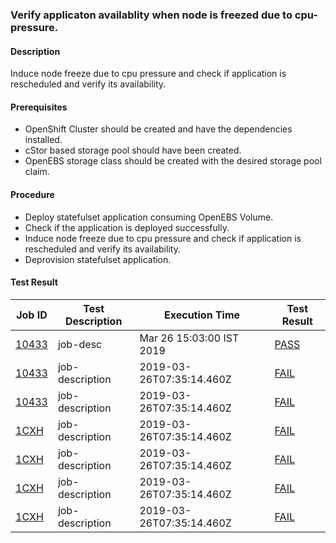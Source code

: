 ### Verify applicaton availablity when node is freezed due to cpu-pressure.

#### Description
Induce node freeze due to cpu pressure and check if application is rescheduled and verify its availability.

#### Prerequisites
- OpenShift Cluster should be created and have the dependencies installed.
- cStor based storage pool should have been created.
- OpenEBS storage class should be created with the desired storage pool claim.

#### Procedure
- Deploy statefulset application consuming OpenEBS Volume.
- Check if the application is deployed successfully.
- Induce node freeze due to cpu pressure and check if application is rescheduled and verify its availability.
- Deprovision statefulset application.

#### Test Result

| Job ID |   Test Description         | Execution Time |Test Result   |
 |---------|---------------------------| --------------|--------|
|     <a href="https://gitlab.openebs.ci/openebs/e2e-openshift/-/jobs/10433">10433</a>           |  job-desc           | Mar 26 15:03:00 IST 2019  | <a href="https://e2e-logs.openebs100.io/app/kibana#/discover?_g=(refreshInterval:('$$hashKey':'object:188',display:Off,pause:!f,section:0,value:0),time:(from:'2019-03-26T07:35:14.460Z',mode:absolute,to:'2019-03-26T07:36:37.745Z'))&_a=(columns:!(_source),filters:!(('$state':(store:appState),meta:(alias:!n,disabled:!f,index:'cluster-logs',key:commit_id,negate:!f,params:(query:'7889d1dc95075974dbd669c136a0d3292e181332',type:phrase),type:phrase,value:'7889d1dc95075974dbd669c136a0d3292e181332'),query:(match:(commit_id:(query:'7889d1dc95075974dbd669c136a0d3292e181332',type:phrase)))),('$state':(store:appState),meta:(alias:!n,disabled:!f,index:'cluster-logs',key:pipeline_id,negate:!f,params:(query:'613',type:phrase),type:phrase,value:'613'),query:(match:(pipeline_id:(query:'613',type:phrase))))),index:'cluster-logs',interval:auto,query:(language:lucene,query:''),sort:!('@timestamp',desc))">PASS</a> |
|     <a href="https://gitlab.openebs.ci/openebs/e2e-openshift/-/jobs/10433">10433</a>           |  job-description           | 2019-03-26T07:35:14.460Z  | <a href="https://e2e-logs.openebs100.io/app/kibana#/discover?_g=(refreshInterval:(\'$$hashKey\':\'object:188\',display:Off,pause:!f,section:0,value:0),time:(from:\'2019-03-26T07:35:14.460Z\',mode:absolute,to:\'2019-03-26T07:36:37.745Z\'))&_a=(columns:!(_source),filters:!((\'$state\':(store:appState),meta:(alias:!n,disabled:!f,index:\'cluster-logs\',key:commit_id,negate:!f,params:(query:\'7889d1dc95075974dbd669c136a0d3292e181332\',type:phrase),type:phrase,value:\'7889d1dc95075974dbd669c136a0d3292e181332\'),query:(match:(commit_id:(query:\'7889d1dc95075974dbd669c136a0d3292e181332\',type:phrase)))),(\'$state\':(store:appState),meta:(alias:!n,disabled:!f,index:\'cluster-logs\',key:pipeline_id,negate:!f,params:(query:\'613\',type:phrase),type:phrase,value:\'613\'),query:(match:(pipeline_id:(query:\'613\',type:phrase))))),index:\'cluster-logs\',interval:auto,query:(language:lucene,query:\'\'),sort:!(\'@timestamp\',desc))">FAIL</a> |
|     <a href="https://gitlab.openebs.ci/openebs/e2e-openshift/-/jobs/10433">10433</a>           |  job-description           | 2019-03-26T07:35:14.460Z  | <a href="https://e2e-logs.openebs100.io/app/kibana#/discover?_g=(refreshInterval:(\\\'$$hashKey\\\':\\\'object:188\\\',display:Off,pause:!f,section:0,value:0),time:(from:\\\'2019-03-26T07:35:14.460Z\\\',mode:absolute,to:\\\'2019-03-26T07:36:37.745Z\\\'))&_a=(columns:!(_source),filters:!((\\\'$state\\\':(store:appState),meta:(alias:!n,disabled:!f,index:\\\'cluster-logs\\\',key:commit_id,negate:!f,params:(query:\\\'7889d1dc95075974dbd669c136a0d3292e181332\\\',type:phrase),type:phrase,value:\\\'7889d1dc95075974dbd669c136a0d3292e181332\\\'),query:(match:(commit_id:(query:\\\'7889d1dc95075974dbd669c136a0d3292e181332\\\',type:phrase)))),(\\\'$state\\\':(store:appState),meta:(alias:!n,disabled:!f,index:\\\'cluster-logs\\\',key:pipeline_id,negate:!f,params:(query:\\\'613\\\',type:phrase),type:phrase,value:\\\'613\\\'),query:(match:(pipeline_id:(query:\\\'613\\\',type:phrase))))),index:\\\'cluster-logs\\\',interval:auto,query:(language:lucene,query:\\\'\\\'),sort:!(\\\'@timestamp\\\',desc))">FAIL</a> |
|     <a href="https://gitlab.openebs.ci/openebs/e2e-openshift/-/jobs/1CXH">1CXH</a>           |  job-description           | 2019-03-26T07:35:14.460Z  | <a href="https://e2e-logs.openebs100.io/app/kibana#/discover?_g=(refreshInterval:(\\\\\\\'$$hashKey\\\\\\\':\\\\\\\'object:188\\\\\\\',display:Off,pause:!f,section:0,value:0),time:(from:\\\\\\\'2019-03-26T07:35:14.460Z\\\\\\\',mode:absolute,to:\\\\\\\'2019-03-26T07:36:37.745Z\\\\\\\'))&_a=(columns:!(_source),filters:!((\\\\\\\'$state\\\\\\\':(store:appState),meta:(alias:!n,disabled:!f,index:\\\\\\\'cluster-logs\\\\\\\',key:commit_id,negate:!f,params:(query:\\\\\\\'7889d1dc95075974dbd669c136a0d3292e181332\\\\\\\',type:phrase),type:phrase,value:\\\\\\\'7889d1dc95075974dbd669c136a0d3292e181332\\\\\\\'),query:(match:(commit_id:(query:\\\\\\\'7889d1dc95075974dbd669c136a0d3292e181332\\\\\\\',type:phrase)))),(\\\\\\\'$state\\\\\\\':(store:appState),meta:(alias:!n,disabled:!f,index:\\\\\\\'cluster-logs\\\\\\\',key:pipeline_id,negate:!f,params:(query:\\\\\\\'613\\\\\\\',type:phrase),type:phrase,value:\\\\\\\'613\\\\\\\'),query:(match:(pipeline_id:(query:\\\\\\\'613\\\\\\\',type:phrase))))),index:\\\\\\\'cluster-logs\\\\\\\',interval:auto,query:(language:lucene,query:\\\\\\\'\\\\\\\'),sort:!(\\\\\\\'@timestamp\\\\\\\',desc))">FAIL</a> |
|     <a href="https://gitlab.openebs.ci/openebs/e2e-openshift/-/jobs/1CXH">1CXH</a>           |  job-description           | 2019-03-26T07:35:14.460Z  | <a href="https://e2e-logs.openebs100.io/app/kibana#/discover?_g=(refreshInterval:(\\\\\\\\\\\\\\\'$$hashKey\\\\\\\\\\\\\\\':\\\\\\\\\\\\\\\'object:188\\\\\\\\\\\\\\\',display:Off,pause:!f,section:0,value:0),time:(from:\\\\\\\\\\\\\\\'2019-03-26T07:35:14.460Z\\\\\\\\\\\\\\\',mode:absolute,to:\\\\\\\\\\\\\\\'2019-03-26T07:36:37.745Z\\\\\\\\\\\\\\\'))&_a=(columns:!(_source),filters:!((\\\\\\\\\\\\\\\'$state\\\\\\\\\\\\\\\':(store:appState),meta:(alias:!n,disabled:!f,index:\\\\\\\\\\\\\\\'cluster-logs\\\\\\\\\\\\\\\',key:commit_id,negate:!f,params:(query:\\\\\\\\\\\\\\\'7889d1dc95075974dbd669c136a0d3292e181332\\\\\\\\\\\\\\\',type:phrase),type:phrase,value:\\\\\\\\\\\\\\\'7889d1dc95075974dbd669c136a0d3292e181332\\\\\\\\\\\\\\\'),query:(match:(commit_id:(query:\\\\\\\\\\\\\\\'7889d1dc95075974dbd669c136a0d3292e181332\\\\\\\\\\\\\\\',type:phrase)))),(\\\\\\\\\\\\\\\'$state\\\\\\\\\\\\\\\':(store:appState),meta:(alias:!n,disabled:!f,index:\\\\\\\\\\\\\\\'cluster-logs\\\\\\\\\\\\\\\',key:pipeline_id,negate:!f,params:(query:\\\\\\\\\\\\\\\'613\\\\\\\\\\\\\\\',type:phrase),type:phrase,value:\\\\\\\\\\\\\\\'613\\\\\\\\\\\\\\\'),query:(match:(pipeline_id:(query:\\\\\\\\\\\\\\\'613\\\\\\\\\\\\\\\',type:phrase))))),index:\\\\\\\\\\\\\\\'cluster-logs\\\\\\\\\\\\\\\',interval:auto,query:(language:lucene,query:\\\\\\\\\\\\\\\'\\\\\\\\\\\\\\\'),sort:!(\\\\\\\\\\\\\\\'@timestamp\\\\\\\\\\\\\\\',desc))">FAIL</a> |
|     <a href="https://gitlab.openebs.ci/openebs/e2e-openshift/-/jobs/1CXH">1CXH</a>           |  job-description           | 2019-03-26T07:35:14.460Z  | <a href="https://e2e-logs.openebs100.io/app/kibana#/discover?_g=(refreshInterval:(\\\\\\\\\\\\\\\\\\\\\\\\\\\\\\\'$$hashKey\\\\\\\\\\\\\\\\\\\\\\\\\\\\\\\':\\\\\\\\\\\\\\\\\\\\\\\\\\\\\\\'object:188\\\\\\\\\\\\\\\\\\\\\\\\\\\\\\\',display:Off,pause:!f,section:0,value:0),time:(from:\\\\\\\\\\\\\\\\\\\\\\\\\\\\\\\'2019-03-26T07:35:14.460Z\\\\\\\\\\\\\\\\\\\\\\\\\\\\\\\',mode:absolute,to:\\\\\\\\\\\\\\\\\\\\\\\\\\\\\\\'2019-03-26T07:36:37.745Z\\\\\\\\\\\\\\\\\\\\\\\\\\\\\\\'))&_a=(columns:!(_source),filters:!((\\\\\\\\\\\\\\\\\\\\\\\\\\\\\\\'$state\\\\\\\\\\\\\\\\\\\\\\\\\\\\\\\':(store:appState),meta:(alias:!n,disabled:!f,index:\\\\\\\\\\\\\\\\\\\\\\\\\\\\\\\'cluster-logs\\\\\\\\\\\\\\\\\\\\\\\\\\\\\\\',key:commit_id,negate:!f,params:(query:\\\\\\\\\\\\\\\\\\\\\\\\\\\\\\\'7889d1dc95075974dbd669c136a0d3292e181332\\\\\\\\\\\\\\\\\\\\\\\\\\\\\\\',type:phrase),type:phrase,value:\\\\\\\\\\\\\\\\\\\\\\\\\\\\\\\'7889d1dc95075974dbd669c136a0d3292e181332\\\\\\\\\\\\\\\\\\\\\\\\\\\\\\\'),query:(match:(commit_id:(query:\\\\\\\\\\\\\\\\\\\\\\\\\\\\\\\'7889d1dc95075974dbd669c136a0d3292e181332\\\\\\\\\\\\\\\\\\\\\\\\\\\\\\\',type:phrase)))),(\\\\\\\\\\\\\\\\\\\\\\\\\\\\\\\'$state\\\\\\\\\\\\\\\\\\\\\\\\\\\\\\\':(store:appState),meta:(alias:!n,disabled:!f,index:\\\\\\\\\\\\\\\\\\\\\\\\\\\\\\\'cluster-logs\\\\\\\\\\\\\\\\\\\\\\\\\\\\\\\',key:pipeline_id,negate:!f,params:(query:\\\\\\\\\\\\\\\\\\\\\\\\\\\\\\\'613\\\\\\\\\\\\\\\\\\\\\\\\\\\\\\\',type:phrase),type:phrase,value:\\\\\\\\\\\\\\\\\\\\\\\\\\\\\\\'613\\\\\\\\\\\\\\\\\\\\\\\\\\\\\\\'),query:(match:(pipeline_id:(query:\\\\\\\\\\\\\\\\\\\\\\\\\\\\\\\'613\\\\\\\\\\\\\\\\\\\\\\\\\\\\\\\',type:phrase))))),index:\\\\\\\\\\\\\\\\\\\\\\\\\\\\\\\'cluster-logs\\\\\\\\\\\\\\\\\\\\\\\\\\\\\\\',interval:auto,query:(language:lucene,query:\\\\\\\\\\\\\\\\\\\\\\\\\\\\\\\'\\\\\\\\\\\\\\\\\\\\\\\\\\\\\\\'),sort:!(\\\\\\\\\\\\\\\\\\\\\\\\\\\\\\\'@timestamp\\\\\\\\\\\\\\\\\\\\\\\\\\\\\\\',desc))">FAIL</a> |
 |    <a href="https://gitlab.openebs.ci/openebs/e2e-openshift/-/jobs/1CXH">1CXH</a>   |  job-description           |  2019-03-26T07:35:14.460Z     |<a href="https://e2e-logs.openebs100.io/app/kibana#/discover?_g=(refreshInterval:(\\\\\\\\\\\\\\\\\\\\\\\\\\\\\\\\\\\\\\\\\\\\\\\\\\\\\\\\\\\\\\\'$$hashKey\\\\\\\\\\\\\\\\\\\\\\\\\\\\\\\\\\\\\\\\\\\\\\\\\\\\\\\\\\\\\\\':\\\\\\\\\\\\\\\\\\\\\\\\\\\\\\\\\\\\\\\\\\\\\\\\\\\\\\\\\\\\\\\'object:188\\\\\\\\\\\\\\\\\\\\\\\\\\\\\\\\\\\\\\\\\\\\\\\\\\\\\\\\\\\\\\\',display:Off,pause:!f,section:0,value:0),time:(from:\\\\\\\\\\\\\\\\\\\\\\\\\\\\\\\\\\\\\\\\\\\\\\\\\\\\\\\\\\\\\\\'2019-03-26T07:35:14.460Z\\\\\\\\\\\\\\\\\\\\\\\\\\\\\\\\\\\\\\\\\\\\\\\\\\\\\\\\\\\\\\\',mode:absolute,to:\\\\\\\\\\\\\\\\\\\\\\\\\\\\\\\\\\\\\\\\\\\\\\\\\\\\\\\\\\\\\\\'2019-03-26T07:36:37.745Z\\\\\\\\\\\\\\\\\\\\\\\\\\\\\\\\\\\\\\\\\\\\\\\\\\\\\\\\\\\\\\\'))&_a=(columns:!(_source),filters:!((\\\\\\\\\\\\\\\\\\\\\\\\\\\\\\\\\\\\\\\\\\\\\\\\\\\\\\\\\\\\\\\'$state\\\\\\\\\\\\\\\\\\\\\\\\\\\\\\\\\\\\\\\\\\\\\\\\\\\\\\\\\\\\\\\':(store:appState),meta:(alias:!n,disabled:!f,index:\\\\\\\\\\\\\\\\\\\\\\\\\\\\\\\\\\\\\\\\\\\\\\\\\\\\\\\\\\\\\\\'cluster-logs\\\\\\\\\\\\\\\\\\\\\\\\\\\\\\\\\\\\\\\\\\\\\\\\\\\\\\\\\\\\\\\',key:commit_id,negate:!f,params:(query:\\\\\\\\\\\\\\\\\\\\\\\\\\\\\\\\\\\\\\\\\\\\\\\\\\\\\\\\\\\\\\\'7889d1dc95075974dbd669c136a0d3292e181332\\\\\\\\\\\\\\\\\\\\\\\\\\\\\\\\\\\\\\\\\\\\\\\\\\\\\\\\\\\\\\\',type:phrase),type:phrase,value:\\\\\\\\\\\\\\\\\\\\\\\\\\\\\\\\\\\\\\\\\\\\\\\\\\\\\\\\\\\\\\\'7889d1dc95075974dbd669c136a0d3292e181332\\\\\\\\\\\\\\\\\\\\\\\\\\\\\\\\\\\\\\\\\\\\\\\\\\\\\\\\\\\\\\\'),query:(match:(commit_id:(query:\\\\\\\\\\\\\\\\\\\\\\\\\\\\\\\\\\\\\\\\\\\\\\\\\\\\\\\\\\\\\\\'7889d1dc95075974dbd669c136a0d3292e181332\\\\\\\\\\\\\\\\\\\\\\\\\\\\\\\\\\\\\\\\\\\\\\\\\\\\\\\\\\\\\\\',type:phrase)))),(\\\\\\\\\\\\\\\\\\\\\\\\\\\\\\\\\\\\\\\\\\\\\\\\\\\\\\\\\\\\\\\'$state\\\\\\\\\\\\\\\\\\\\\\\\\\\\\\\\\\\\\\\\\\\\\\\\\\\\\\\\\\\\\\\':(store:appState),meta:(alias:!n,disabled:!f,index:\\\\\\\\\\\\\\\\\\\\\\\\\\\\\\\\\\\\\\\\\\\\\\\\\\\\\\\\\\\\\\\'cluster-logs\\\\\\\\\\\\\\\\\\\\\\\\\\\\\\\\\\\\\\\\\\\\\\\\\\\\\\\\\\\\\\\',key:pipeline_id,negate:!f,params:(query:\\\\\\\\\\\\\\\\\\\\\\\\\\\\\\\\\\\\\\\\\\\\\\\\\\\\\\\\\\\\\\\'613\\\\\\\\\\\\\\\\\\\\\\\\\\\\\\\\\\\\\\\\\\\\\\\\\\\\\\\\\\\\\\\',type:phrase),type:phrase,value:\\\\\\\\\\\\\\\\\\\\\\\\\\\\\\\\\\\\\\\\\\\\\\\\\\\\\\\\\\\\\\\'613\\\\\\\\\\\\\\\\\\\\\\\\\\\\\\\\\\\\\\\\\\\\\\\\\\\\\\\\\\\\\\\'),query:(match:(pipeline_id:(query:\\\\\\\\\\\\\\\\\\\\\\\\\\\\\\\\\\\\\\\\\\\\\\\\\\\\\\\\\\\\\\\'613\\\\\\\\\\\\\\\\\\\\\\\\\\\\\\\\\\\\\\\\\\\\\\\\\\\\\\\\\\\\\\\',type:phrase))))),index:\\\\\\\\\\\\\\\\\\\\\\\\\\\\\\\\\\\\\\\\\\\\\\\\\\\\\\\\\\\\\\\'cluster-logs\\\\\\\\\\\\\\\\\\\\\\\\\\\\\\\\\\\\\\\\\\\\\\\\\\\\\\\\\\\\\\\',interval:auto,query:(language:lucene,query:\\\\\\\\\\\\\\\\\\\\\\\\\\\\\\\\\\\\\\\\\\\\\\\\\\\\\\\\\\\\\\\'\\\\\\\\\\\\\\\\\\\\\\\\\\\\\\\\\\\\\\\\\\\\\\\\\\\\\\\\\\\\\\\'),sort:!(\\\\\\\\\\\\\\\\\\\\\\\\\\\\\\\\\\\\\\\\\\\\\\\\\\\\\\\\\\\\\\\'@timestamp\\\\\\\\\\\\\\\\\\\\\\\\\\\\\\\\\\\\\\\\\\\\\\\\\\\\\\\\\\\\\\\',desc))">FAIL</a>  |
